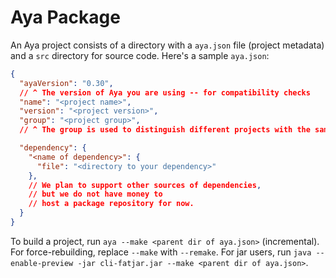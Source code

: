# Aya Package

An Aya project consists of a directory with a `aya.json` file (project metadata)
and a `src` directory for source code. Here's a sample `aya.json`:

```json
{
  "ayaVersion": "0.30",
  // ^ The version of Aya you are using -- for compatibility checks
  "name": "<project name>",
  "version": "<project version>",
  "group": "<project group>",
  // ^ The group is used to distinguish different projects with the same modules

  "dependency": {
    "<name of dependency>": {
      "file": "<directory to your dependency>"
    },
    // We plan to support other sources of dependencies,
    // but we do not have money to
    // host a package repository for now.
  }
}
```

To build a project, run `aya --make <parent dir of aya.json>` (incremental).
For force-rebuilding, replace `--make` with `--remake`.
For jar users, run `java --enable-preview -jar cli-fatjar.jar --make <parent dir of aya.json>`.
